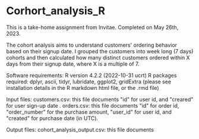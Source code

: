 # Corhort_analysis_R
This is a take-home assignment from Invitae. Completed on May 26th, 2023.

The cohort analysis aims to understand customers' ordering behavior based on their signup date. I grouped the customers into week long (7 days) cohorts and then calculated how many distinct customers ordered within X days from their signup date, where X is a multiple of 7. 

Software requirements:
R version 4.2.2 (2022-10-31 ucrt)
R packages required: dplyr, ascii, tidyr, lubridate, ggplot2, gridExtra (please see installation details in the R markdown html file, or the .rmd file)

Input files:
customers.csv: this file documents "id" for user id, and "creared" for user sign-up date . 
orders.csv: this file documents "id" for order id, "order_number" for the purchase amount, "user_id" for user id, and "created" for purchase date (in UTC). 

Output files:
cohort_analysis_output.csv: this file documents 
